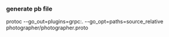### generate pb file
protoc --go_out=plugins=grpc:. --go_opt=paths=source_relative photographer/photographer.proto